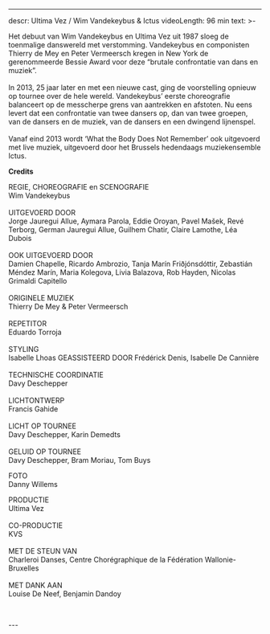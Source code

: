 
---
descr: Ultima Vez / Wim Vandekeybus & Ictus
videoLength: 96 min
text: >-
  <p>Het debuut van Wim Vandekeybus en Ultima Vez uit 1987 sloeg de toenmalige danswereld met verstomming. Vandekeybus en componisten Thierry de Mey en Peter Vermeersch kregen in New York de gerenommeerde Bessie Award voor deze “brutale confrontatie van dans en muziek”.<br><br>In 2013, 25 jaar later en met een nieuwe cast, ging de voorstelling opnieuw op tournee over de hele wereld. Vandekeybus’ eerste choreografie balanceert op de messcherpe grens van aantrekken en afstoten. Nu eens levert dat een confrontatie van twee dansers op, dan van twee groepen, van de dansers en de muziek, van de dansers en een dwingend lijnenspel.<br><br>Vanaf eind 2013 wordt ‘What the Body Does Not Remember’ ook uitgevoerd met live muziek, uitgevoerd door het Brussels hedendaags muziekensemble Ictus.</p><p><strong>Credits</strong></p><p>REGIE, CHOREOGRAFIE en SCENOGRAFIE<br>Wim Vandekeybus<br><br>UITGEVOERD DOOR<br>Jorge Jauregui Allue, Aymara Parola, Eddie Oroyan, Pavel Mašek, Revé Terborg, German Jauregui Allue, Guilhem Chatir, Claire Lamothe, Léa Dubois<br><br>OOK UITGEVOERD DOOR<br>Damien Chapelle, Ricardo Ambrozio, Tanja Marín Friðjónsdóttir, Zebastián Méndez Marín, Maria Kolegova, Livia Balazova, Rob Hayden, Nicolas Grimaldi Capitello<br><br>ORIGINELE MUZIEK<br>Thierry De Mey &amp; Peter Vermeersch<br><br>REPETITOR<br>Eduardo Torroja<br><br>STYLING<br>Isabelle Lhoas GEASSISTEERD DOOR Frédérick Denis, Isabelle De Cannière<br><br>TECHNISCHE COORDINATIE<br>Davy Deschepper<br><br>LICHTONTWERP<br>Francis Gahide<br><br>LICHT OP TOURNEE<br>Davy Deschepper, Karin Demedts<br><br>GELUID OP TOURNEE<br>Davy Deschepper, Bram Moriau, Tom Buys</p><p>FOTO<br>Danny Willems</p><p>PRODUCTIE<br>Ultima Vez<br><br>CO-PRODUCTIE<br>KVS<br><br>MET DE STEUN VAN<br>Charleroi Danses, Centre Chorégraphique de la Fédération Wallonie-Bruxelles<br><br>MET DANK AAN<br>Louise De Neef, Benjamin Dandoy</p><p>‍</p>
---
